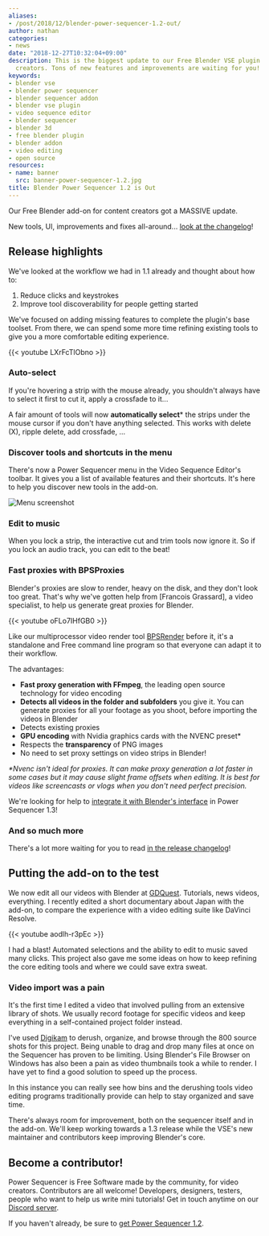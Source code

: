 ```yaml
---
aliases:
- /post/2018/12/blender-power-sequencer-1.2-out/
author: nathan
categories:
- news
date: "2018-12-27T10:32:04+09:00"
description: This is the biggest update to our Free Blender VSE plugin for content
  creators. Tons of new features and improvements are waiting for you!
keywords:
- blender vse
- blender power sequencer
- blender sequencer addon
- blender vse plugin
- video sequence editor
- blender sequencer
- blender 3d
- free blender plugin
- blender addon
- video editing
- open source
resources:
- name: banner
  src: banner-power-sequencer-1.2.jpg
title: Blender Power Sequencer 1.2 is Out
---
```


Our Free Blender add-on for content creators got a MASSIVE update.

New tools, UI, improvements and fixes all-around... [look at the changelog](//github.com/GDQuest/Blender-power-sequencer/blob/master/changelog.md#power-sequencer-12)!

## Release highlights

We've looked at the workflow we had in 1.1 already and thought about how to:

1. Reduce clicks and keystrokes
1. Improve tool discoverability for people getting started

We've focused on adding missing features to complete the plugin's base toolset. From there, we can spend some more time refining existing tools to give you a more comfortable editing experience.

{{< youtube LXrFcTlObno >}}

### Auto-select

If you're hovering a strip with the mouse already, you shouldn't always have to select it first to cut it, apply a crossfade to it...

A fair amount of tools will now **automatically select*** the strips under the mouse cursor if you don't have anything selected. This works with delete (X), ripple delete, add crossfade, ...

### Discover tools and shortcuts in the menu

There's now a Power Sequencer menu in the Video Sequence Editor's toolbar. It gives you a list of available features and their shortcuts. It's here to help you discover new tools in the add-on.

![Menu screenshot](power-sequencer-menu.png)

### Edit to music

When you lock a strip, the interactive cut and trim tools now ignore it. So if you lock an audio track, you can edit to the beat!

### Fast proxies with BPSProxies

Blender's proxies are slow to render, heavy on the disk, and they don't look too great. That's why we've gotten help from [Francois Grassard], a video specialist, to help us generate great proxies for Blender.

{{< youtube oFLo7IHfGB0 >}}

Like our multiprocessor video render tool [BPSRender](//gitlab.com/razcore/BPSRender) before it, it's a standalone and Free command line program so that everyone can adapt it to their workflow.

The advantages:

  - **Fast proxy generation with FFmpeg**, the leading open source technology for video encoding
  - **Detects all videos in the folder and subfolders** you give it. You can generate proxies for all your footage as you shoot, before importing the videos in Blender
  - Detects existing proxies
  - **GPU encoding** with Nvidia graphics cards with the NVENC preset\*
  - Respects the **transparency** of PNG images
  - No need to set proxy settings on video strips in Blender!

*\*Nvenc isn't ideal for proxies. It can make proxy generation a lot faster in some cases but it may cause slight frame offsets when editing. It is best for videos like screencasts or vlogs when you don't need perfect precision.*

We're looking for help to [integrate it with Blender's interface](//github.com/GDQuest/Blender-power-sequencer/issues/302) in Power Sequencer 1.3!

### And so much more

There's a lot more waiting for you to read [in the release changelog](//github.com/GDQuest/Blender-power-sequencer/blob/master/changelog.md)!

## Putting the add-on to the test

We now edit all our videos with Blender at [GDQuest](/about). Tutorials, news videos, everything. I recently edited a short documentary about Japan with the add-on, to compare the experience with a video editing suite like DaVinci Resolve.

{{< youtube aodlh-r3pEc >}}

I had a blast! Automated selections and the ability to edit to music saved many clicks. This project also gave me some ideas on how to keep refining the core editing tools and where we could save extra sweat.

### Video import was a pain

It's the first time I edited a video that involved pulling from an extensive library of shots. We usually record footage for specific videos and keep everything in a self-contained project folder instead.

I've used [Digikam](//www.digikam.org/) to derush, organize, and browse through the 800 source shots for this project. Being unable to drag and drop many files at once on the Sequencer has proven to be limiting. Using Blender's File Browser on Windows has also been a pain as video thumbnails took a while to render. I have yet to find a good solution to speed up the process.

In this instance you can really see how bins and the derushing tools video editing programs traditionally provide can help to stay organized and save time.

There's always room for improvement, both on the sequencer itself and in the add-on. We'll keep working towards a 1.3 release while the VSE's new maintainer and contributors keep improving Blender's core.

## Become a contributor!

Power Sequencer is Free Software made by the community, for video creators. Contributors are all welcome! Developers, designers, testers, people who want to help us write mini tutorials! Get in touch anytime on our [Discord server](//discord.gg/dKUX7m3).

If you haven't already, be sure to [get Power Sequencer 1.2](//github.com/GDQuest/Blender-power-sequencer/releases/tag/1.2.0).
